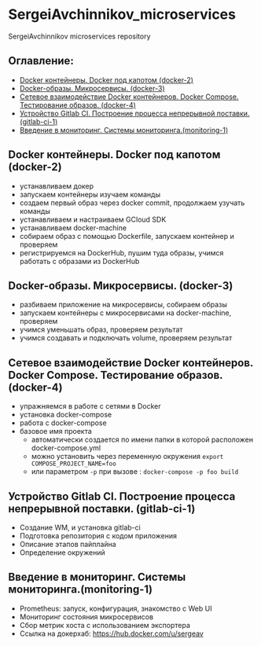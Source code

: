 # SergeiAvchinnikov_microservices
SergeiAvchinnikov microservices repository
## **Оглавление:**
- [Docker контейнеры. Docker под капотом (docker-2)](#docker-2)
- [Docker-образы. Микросервисы. (docker-3)](#docker-3)
- [Сетевое взаимодействие Docker контейнеров. Docker Compose. Тестирование образов. (docker-4)](#docker-4)
- [Устройство Gitlab CI. Построение процесса непрерывной поставки. (gitlab-ci-1)](#gitlab-ci-1)
- [Введение в мониторинг. Системы мониторинга.(monitoring-1)](#monitoring-1)


## <a name="docker-2"></a>Docker контейнеры. Docker под капотом (docker-2)
+ устанавливаем докер
+ запускаем контейнеры изучаем команды
+ создаем первый образ через docker commit, продолжаем узучать команды
+ устанавливаем и настраиваем GCloud SDK
+ устанавливаем docker-machine
+ собираем образ с помощью Dockerfile, запускаем контейнер и проверяем
+ регистрируемся на DockerHub, пушим туда образы, учимся работать с образами из DockerHub

## <a name="docker-3"></a>Docker-образы. Микросервисы. (docker-3)
+ разбиваем приложение на микросервисы, собираем образы
+ запускаем контейнеры с микросервисами на docker-machine, проверяем
+ учимся уменьшать образ, проверяем результат
+ учимся создавать и подключать volume, проверяем результат

## <a name="docker-4"></a>Сетевое взаимодействие Docker контейнеров. Docker Compose. Тестирование образов. (docker-4)
+ упражняемся в работе с сетями в Docker
+ установка docker-compose
+ работа с docker-compose
+ базовое имя проекта
  + автоматически создается по имени папки в которой расположен docker-compose.yml
  + можно установить через  переменную окружения `export COMPOSE_PROJECT_NAME=foo`
  + или параметром `-p` при вызове : `docker-compose -p foo build`

## <a name="gitlab-ci-1"></a>Устройство Gitlab CI. Построение процесса непрерывной поставки. (gitlab-ci-1)
+ Создание WM, и установка gitlab-ci
+ Подготовка репозитория с кодом приложения
+ Описание этапов пайплайна
+ Определение окружений

## <a name="monitoring-1"></a>Введение в мониторинг. Системы мониторинга.(monitoring-1)
+ Prometheus: запуск, конфигурация, знакомство с Web UI
+ Мониторинг состояния микросервисов
+ Сбор метрик хоста с использованием экспортера 
+ Ссылка на докерхаб: https://hub.docker.com/u/sergeav